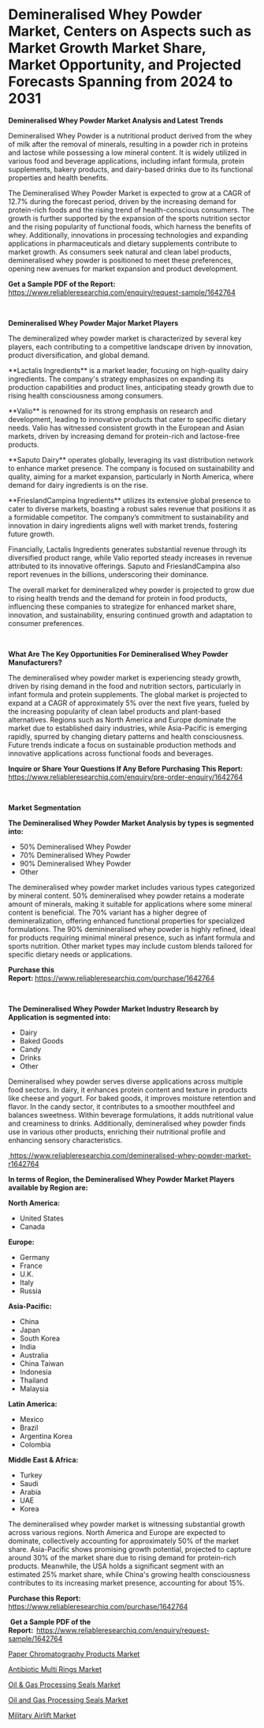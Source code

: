 <p><h1>Demineralised Whey Powder Market, Centers on Aspects such as Market Growth Market Share, Market Opportunity, and Projected Forecasts Spanning from 2024 to 2031</h1></p><p><strong>Demineralised Whey Powder Market Analysis and Latest Trends</strong></p>
<p><p>Demineralised Whey Powder is a nutritional product derived from the whey of milk after the removal of minerals, resulting in a powder rich in proteins and lactose while possessing a low mineral content. It is widely utilized in various food and beverage applications, including infant formula, protein supplements, bakery products, and dairy-based drinks due to its functional properties and health benefits.</p><p>The Demineralised Whey Powder Market is expected to grow at a CAGR of 12.7% during the forecast period, driven by the increasing demand for protein-rich foods and the rising trend of health-conscious consumers. The growth is further supported by the expansion of the sports nutrition sector and the rising popularity of functional foods, which harness the benefits of whey. Additionally, innovations in processing technologies and expanding applications in pharmaceuticals and dietary supplements contribute to market growth. As consumers seek natural and clean label products, demineralised whey powder is positioned to meet these preferences, opening new avenues for market expansion and product development.</p></p>
<p><strong>Get a Sample PDF of the Report:&nbsp;</strong> <a href="https://www.reliableresearchiq.com/enquiry/request-sample/1642764?utm_campaign=114&utm_medium=2&utm_source=Github&utm_content=ia&utm_term=11112024&utm_id=demineralised-whey-powder">https://www.reliableresearchiq.com/enquiry/request-sample/1642764</a></p>
<p>&nbsp;</p>
<p><strong>Demineralised Whey Powder Major Market Players</strong></p>
<p><p>The demineralized whey powder market is characterized by several key players, each contributing to a competitive landscape driven by innovation, product diversification, and global demand. </p><p>**Lactalis Ingredients** is a market leader, focusing on high-quality dairy ingredients. The company's strategy emphasizes on expanding its production capabilities and product lines, anticipating steady growth due to rising health consciousness among consumers.</p><p>**Valio** is renowned for its strong emphasis on research and development, leading to innovative products that cater to specific dietary needs. Valio has witnessed consistent growth in the European and Asian markets, driven by increasing demand for protein-rich and lactose-free products. </p><p>**Saputo Dairy** operates globally, leveraging its vast distribution network to enhance market presence. The company is focused on sustainability and quality, aiming for a market expansion, particularly in North America, where demand for dairy ingredients is on the rise.</p><p>**FrieslandCampina Ingredients** utilizes its extensive global presence to cater to diverse markets, boasting a robust sales revenue that positions it as a formidable competitor. The company’s commitment to sustainability and innovation in dairy ingredients aligns well with market trends, fostering future growth.</p><p>Financially, Lactalis Ingredients generates substantial revenue through its diversified product range, while Valio reported steady increases in revenue attributed to its innovative offerings. Saputo and FrieslandCampina also report revenues in the billions, underscoring their dominance.</p><p>The overall market for demineralized whey powder is projected to grow due to rising health trends and the demand for protein in food products, influencing these companies to strategize for enhanced market share, innovation, and sustainability, ensuring continued growth and adaptation to consumer preferences.</p></p>
<p>&nbsp;</p>
<p><strong>What Are The Key Opportunities For Demineralised Whey Powder Manufacturers?</strong></p>
<p><p>The demineralised whey powder market is experiencing steady growth, driven by rising demand in the food and nutrition sectors, particularly in infant formula and protein supplements. The global market is projected to expand at a CAGR of approximately 5% over the next five years, fueled by the increasing popularity of clean label products and plant-based alternatives. Regions such as North America and Europe dominate the market due to established dairy industries, while Asia-Pacific is emerging rapidly, spurred by changing dietary patterns and health consciousness. Future trends indicate a focus on sustainable production methods and innovative applications across functional foods and beverages.</p></p>
<p><strong>Inquire or Share Your Questions If Any Before Purchasing This Report:</strong> <a href="https://www.reliableresearchiq.com/enquiry/pre-order-enquiry/1642764?utm_campaign=114&utm_medium=2&utm_source=Github&utm_content=ia&utm_term=11112024&utm_id=demineralised-whey-powder">https://www.reliableresearchiq.com/enquiry/pre-order-enquiry/1642764</a></p>
<p>&nbsp;</p>
<p><strong>Market Segmentation</strong></p>
<p><strong>The Demineralised Whey Powder Market Analysis by types is segmented into:</strong></p>
<p><ul><li>50% Demineralised Whey Powder</li><li>70% Demineralised Whey Powder</li><li>90% Demineralised Whey Powder</li><li>Other</li></ul></p>
<p><p>The demineralised whey powder market includes various types categorized by mineral content. 50% demineralised whey powder retains a moderate amount of minerals, making it suitable for applications where some mineral content is beneficial. The 70% variant has a higher degree of demineralization, offering enhanced functional properties for specialized formulations. The 90% deminineralised whey powder is highly refined, ideal for products requiring minimal mineral presence, such as infant formula and sports nutrition. Other market types may include custom blends tailored for specific dietary needs or applications.</p></p>
<p><strong>Purchase this Report:&nbsp;</strong><a href="https://www.reliableresearchiq.com/purchase/1642764?utm_campaign=114&utm_medium=2&utm_source=Github&utm_content=ia&utm_term=11112024&utm_id=demineralised-whey-powder">https://www.reliableresearchiq.com/purchase/1642764</a></p>
<p>&nbsp;</p>
<p><strong>The Demineralised Whey Powder Market Industry Research by Application is segmented into:</strong></p>
<p><ul><li>Dairy</li><li>Baked Goods</li><li>Candy</li><li>Drinks</li><li>Other</li></ul></p>
<p><p>Demineralised whey powder serves diverse applications across multiple food sectors. In dairy, it enhances protein content and texture in products like cheese and yogurt. For baked goods, it improves moisture retention and flavor. In the candy sector, it contributes to a smoother mouthfeel and balances sweetness. Within beverage formulations, it adds nutritional value and creaminess to drinks. Additionally, demineralised whey powder finds use in various other products, enriching their nutritional profile and enhancing sensory characteristics.</p></p>
<p><a href="https://www.reliableresearchiq.com/demineralised-whey-powder-market-r1642764?utm_campaign=114&utm_medium=2&utm_source=Github&utm_content=ia&utm_term=11112024&utm_id=demineralised-whey-powder">&nbsp;https://www.reliableresearchiq.com/demineralised-whey-powder-market-r1642764</a></p>
<p><strong>In terms of Region, the Demineralised Whey Powder Market Players available by Region are:</strong></p>
<p>
    <p> <strong> North America: </strong>
        <ul>
            <li>United States</li>
            <li>Canada</li>
        </ul>
        </p> 
    <p> <strong> Europe: </strong>
        <ul>
            <li>Germany</li>
            <li>France</li>
            <li>U.K.</li>
            <li>Italy</li>
            <li>Russia</li>
        </ul>
        </p> 
    <p> <strong> Asia-Pacific: </strong>
        <ul>
            <li>China</li>
            <li>Japan</li>
            <li>South Korea</li>
            <li>India</li>
            <li>Australia</li>
            <li>China Taiwan</li>
            <li>Indonesia</li>
            <li>Thailand</li>
            <li>Malaysia</li>
        </ul>
        </p> 
    <p> <strong> Latin America: </strong>
        <ul>
            <li>Mexico</li>
            <li>Brazil</li>
            <li>Argentina Korea</li>
            <li>Colombia</li>
        </ul>
        </p> 
    <p> <strong> Middle East & Africa: </strong>
        <ul>
            <li>Turkey</li>
            <li>Saudi</li>
            <li>Arabia</li>
            <li>UAE</li>
            <li>Korea</li>
        </ul>
    </p>
    </p>
<p><p>The demineralised whey powder market is witnessing substantial growth across various regions. North America and Europe are expected to dominate, collectively accounting for approximately 50% of the market share. Asia-Pacific shows promising growth potential, projected to capture around 30% of the market share due to rising demand for protein-rich products. Meanwhile, the USA holds a significant segment with an estimated 25% market share, while China's growing health consciousness contributes to its increasing market presence, accounting for about 15%.</p></p>
<p><strong>Purchase this Report: </strong><a href="https://www.reliableresearchiq.com/purchase/1642764?utm_campaign=114&utm_medium=2&utm_source=Github&utm_content=ia&utm_term=11112024&utm_id=demineralised-whey-powder">https://www.reliableresearchiq.com/purchase/1642764</a></p>
<p>&nbsp;<strong>Get a Sample PDF of the Report:&nbsp;&nbsp;</strong><a href="https://www.reliableresearchiq.com/enquiry/request-sample/1642764?utm_campaign=114&utm_medium=2&utm_source=Github&utm_content=ia&utm_term=11112024&utm_id=demineralised-whey-powder">https://www.reliableresearchiq.com/enquiry/request-sample/1642764</a></p>
<p><strong></strong></p>
<p><p><a href="https://issuu.com/reportprime-2/docs/paper-chromatography-products-marke_70d6b8934f5262?utm_campaign=114&utm_medium=2&utm_source=Github&utm_content=ia&utm_term=11112024&utm_id=demineralised-whey-powder">Paper Chromatography Products Market</a></p><p><a href="https://issuu.com/reportprime-2/docs/antibiotic-multi-rings-market-size-_f6d8fb8d159b33?utm_campaign=114&utm_medium=2&utm_source=Github&utm_content=ia&utm_term=11112024&utm_id=demineralised-whey-powder">Antibiotic Multi Rings Market</a></p><p><a href="https://github.com/kiara3n0pau/Market-Research-Report-List-1/blob/main/oil-gas-processing-seals-market.md?utm_campaign=114&utm_medium=2&utm_source=Github&utm_content=ia&utm_term=11112024&utm_id=demineralised-whey-powder">Oil & Gas Processing Seals Market</a></p><p><a href="https://github.com/rieuydbalon3b/Market-Research-Report-List-1/blob/main/oil-and-gas-processing-seals-market.md?utm_campaign=114&utm_medium=2&utm_source=Github&utm_content=ia&utm_term=11112024&utm_id=demineralised-whey-powder">Oil and Gas Processing Seals Market</a></p><p><a href="https://www.linkedin.com/pulse/exploring-military-airlift-market-dynamics-revenue-analysis-growth-i9vbc?utm_campaign=114&utm_medium=2&utm_source=Github&utm_content=ia&utm_term=11112024&utm_id=demineralised-whey-powder">Military Airlift Market</a></p></p>